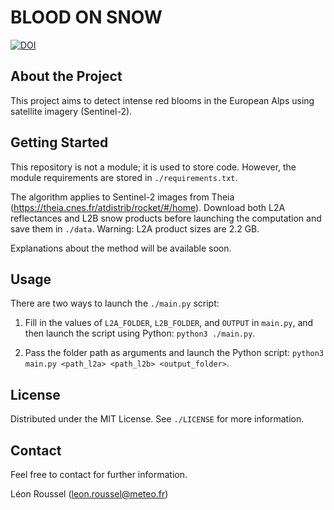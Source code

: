 # BLOOD ON SNOW

[![DOI](https://zenodo.org/badge/708816615.svg)](https://zenodo.org/doi/10.5281/zenodo.10034079)

## About the Project

This project aims to detect intense red blooms in the European Alps using satellite imagery (Sentinel-2).

## Getting Started

This repository is not a module; it is used to store code. However, the module requirements are stored in `./requirements.txt`.

The algorithm applies to Sentinel-2 images from Theia (https://theia.cnes.fr/atdistrib/rocket/#/home). Download both L2A reflectances and L2B snow products before launching the computation and save them in `./data`. Warning: L2A product sizes are 2.2 GB.

Explanations about the method will be available soon.

## Usage

There are two ways to launch the `./main.py` script:

1. Fill in the values of `L2A_FOLDER`, `L2B_FOLDER`, and `OUTPUT` in `main.py`, and then launch the script using Python: `python3 ./main.py`.

2. Pass the folder path as arguments and launch the Python script: `python3 main.py <path_l2a> <path_l2b> <output_folder>`.

## License

Distributed under the MIT License. See `./LICENSE` for more information.

## Contact

Feel free to contact for further information.

Léon Roussel (leon.roussel@meteo.fr)

